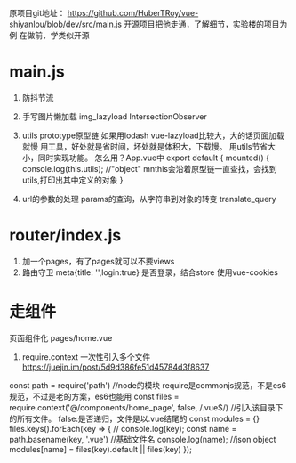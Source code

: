 原项目git地址：
https://github.com/HuberTRoy/vue-shiyanlou/blob/dev/src/main.js
开源项目把他走通，了解细节，实验楼的项目为例
在做前，学类似开源
# main.js
1. 防抖节流
2. 手写图片懒加载 img_lazyload
IntersectionObserver

3. utils  prototype原型链
如果用lodash vue-lazyload比较大，大的话页面加载就慢
用工具，好处就是省时间，坏处就是体积大，下载慢。
用utils节省大小，同时实现功能。
怎么用？App.vue中
export default {
  mounted() {
    console.log(this.utils); //"object"  mnthis会沿着原型链一直查找，会找到utils,打印出其中定义的对象
  }
4. url的参数的处理 params的查询，从字符串到对象的转变 translate_query

# router/index.js
1. 加一个pages，有了pages就可以不要views
2. 路由守卫
meta{title: '',login:true}
是否登录，结合store 使用vue-cookies
# 走组件
页面组件化 pages/home.vue
1.  require.context 一次性引入多个文件
https://juejin.im/post/5d9d386fe51d45784d3f8637

const path = require('path')  //node的模块 require是commonjs规范，不是es6规范，不过是老的方案，es6也能用
const files = require.context('@/components/home_page', false, /\.vue$/)  //引入该目录下的所有文件。 false:是否递归，文件是以.vue结尾的
const modules = {}
files.keys().forEach(key => {
  // console.log(key);
  const name = path.basename(key, '.vue')  //基础文件名
  console.log(name);
  //json object
  modules[name] = files(key).default || files(key)
});
